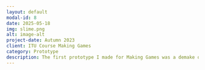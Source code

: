 ```yaml
---
layout: default
modal-id: 8
date: 2025-05-18
img: slime.png
alt: image-alt
project-date: Autumn 2023
client: ITU Course Making Games
category: Prototype
description: The first prototype I made for Making Games was a demake of Slime Keeper in Puzzle Script. It can be played here - https://www.puzzlescript.net/play.html?p=52419bfbdf4767ce1c3d33da752ac05f.
---
```

